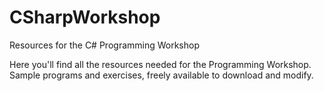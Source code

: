 # CSharpWorkshop
Resources for the C# Programming Workshop

Here you'll find all the resources needed for the Programming Workshop.  Sample programs and exercises, freely available to download and modify.
